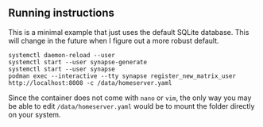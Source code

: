 ## Running instructions

This is a minimal example that just uses the default SQLite database.
This will change in the future when I figure out a more robust default.

```
systemctl daemon-reload --user
systemctl start --user synapse-generate
systemctl start --user synapse
podman exec --interactive --tty synapse register_new_matrix_user http://localhost:8008 -c /data/homeserver.yaml
```

Since the container does not come with `nano` or `vim`, the only way you may
be able to edit `/data/homeserver.yaml` would be to mount the folder directly
on your system.
